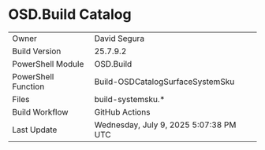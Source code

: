 ﻿# OSD.Build Catalog

| | |
|-|-|
| Owner | David Segura |
| Build Version | 25.7.9.2 |
| PowerShell Module | OSD.Build |
| PowerShell Function | Build-OSDCatalogSurfaceSystemSku |
| Files | build-systemsku.* |
| Build Workflow | GitHub Actions |
| Last Update | Wednesday, July 9, 2025 5:07:38 PM UTC |
